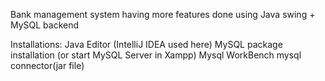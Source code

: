 Bank management system having more features done using Java swing + MySQL backend

Installations:
Java Editor (IntelliJ IDEA used here) 
MySQL package installation (or start MySQL Server in Xampp)
Mysql WorkBench
mysql connector(jar file)
